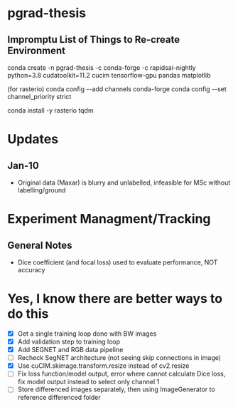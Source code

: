 # pgrad-thesis
## Impromptu List of Things to Re-create Environment
conda create -n pgrad-thesis -c conda-forge -c rapidsai-nightly python=3.8 cudatoolkit=11.2 cucim tensorflow-gpu pandas matplotlib

(for rasterio)
conda config --add channels conda-forge
conda config --set channel_priority strict

conda install -y rasterio tqdm

# Updates
## Jan-10
- Original data (Maxar) is blurry and unlabelled, infeasible for MSc without labelling/ground 


# Experiment Managment/Tracking
## General Notes
- Dice coefficient (and focal loss) used to evaluate performance, NOT accuracy


# Yes, I know there are better ways to do this
- [x] Get a single training loop done with BW images
- [x] Add validation step to training loop
- [x] Add SEGNET and RGB data pipeline
- [ ] Recheck SegNET architecture (not seeing skip connections in image)
- [x] Use cuCIM.skimage.transform.resize instead of cv2.resize
- [ ] Fix loss function/model output, error where cannot calculate Dice loss, fix model output instead to select only channel 1
- [ ] Store differenced images separately, then using ImageGenerator to reference differenced folder